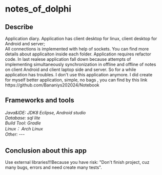 # notes_of_dolphi

<h2>Describe</h2>
 Application diary. Application has client desktop for linux, client desktop for Android and server;<br>
 All connections is implemented with help of sockets. You can find more details about applicaiton inside each folder.
 Application requires refactor code. In last realese application fall down because attempts of implementing simultaneously synchronization in offline and offline of notes on client Android and client laptop side and server. So for a while application has 
 troubles. I don't use this application anymore. I did create for myself better application, simple, no bags , you can find by this link https://github.com/Bananiys202024/Notebook

<h2>Frameworks and tools</h2>

<h6>
    Java&IDE: JDK8 Eclipse, Android studio<br>
    Database: sql lite <br>
    Build Tool: Gradle<br>
    Linux： Arch Linux<br>
    Other: ---<br>
</h6>


<h2>Conclusion about this app</h2>
      Use external libraries!!!Because you have risk: "Don't finish project, cuz many bugs, errors and need create many tests".
